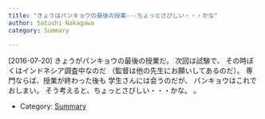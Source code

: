 ```yaml
---
title: "きょうはパンキョウの最後の授業---ちょっとさびしい・・・かな"
author: Satoshi Nakagawa
category: Summary

---
```


[2016-07-20]  きょうがパンキョウの最後の授業だ。
次回は試験で、
その時ぼくはインドネシア調査中なのだ
（監督は他の先生にお願いしてあるのだ）。
専門ならば、授業が終わった後も
学生さんには会うのだが、
パンキョウはこれでおしまい。
そう考えると、ちょっとさびしい・・・かな。
。

- Category: [Summary](categories.html#Summary)

